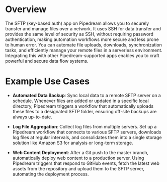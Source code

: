 # Overview

The SFTP (key-based auth) app on Pipedream allows you to securely transfer and manage files over a network. It uses SSH for data transfer and provides the same level of security as SSH, without requiring password authentication, making automation workflows more secure and less prone to human error. You can automate file uploads, downloads, synchronization tasks, and efficiently manage your remote files in a serverless environment. Integrating this with other Pipedream-supported apps enables you to craft powerful and secure data flow systems.

# Example Use Cases

- **Automated Data Backup**: Sync local data to a remote SFTP server on a schedule. Whenever files are added or updated in a specific local directory, Pipedream triggers a workflow that automatically uploads these files to a designated SFTP folder, ensuring off-site backups are always up-to-date.

- **Log File Aggregation**: Collect log files from multiple servers. Set up a Pipedream workflow that connects to various SFTP servers, downloads log files at regular intervals, and consolidates them into a single storage solution like Amazon S3 for analysis or long-term storage.

- **Web Content Deployment**: After a Git push to the master branch, automatically deploy web content to a production server. Using Pipedream triggers that respond to GitHub events, fetch the latest web assets from the repository and upload them to the SFTP server, automating the deployment process.
